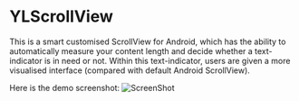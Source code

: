 # YLScrollView
This is a smart customised ScrollView for Android, which has the ability to automatically measure your content length and decide whether a text-indicator is in need or not. Within this text-indicator, users are given a more visualised interface (compared with default Android ScrollView).

Here is the demo screenshot:
![ScreenShot](./screenshot/2015-03-17.png=10*10)
